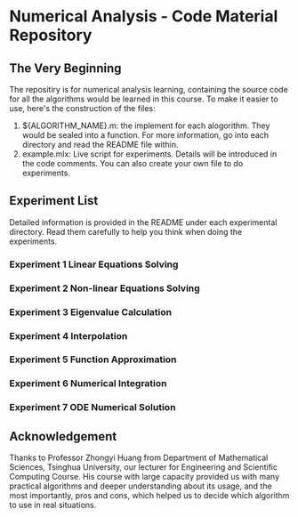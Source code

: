 # Numerical Analysis - Code Material Repository
## The Very Beginning
The repositiry is for numerical analysis learning, containing the source code for all the algorithms would be learned in this course. To make it easier to use, here's the construction of the files:
1. ${ALGORITHM_NAME}.m: the implement for each alogorithm. They would be sealed into a function. For more information, go into each directory and read the README file within.
2. example.mlx: Live script for experiments. Details will be introduced in the code comments.
You can also create your own file to do experiments. 

## Experiment List
Detailed information is provided in the README under each experimental directory. Read them carefully to help you think when doing the experiments.

### Experiment 1 Linear Equations Solving

### Experiment 2 Non-linear Equations Solving

### Experiment 3 Eigenvalue Calculation

### Experiment 4 Interpolation

### Experiment 5 Function Approximation

### Experiment 6 Numerical Integration

### Experiment 7 ODE Numerical Solution

## Acknowledgement
Thanks to Professor Zhongyi Huang from Department of Mathematical Sciences, Tsinghua University, our lecturer for Engineering and Scientific Computing Course. His course with large capacity provided us with many practical algorithms and deeper understanding about its usage, and the
most importantly, pros and cons, which helped us to decide which algorithm to use in real situations.
